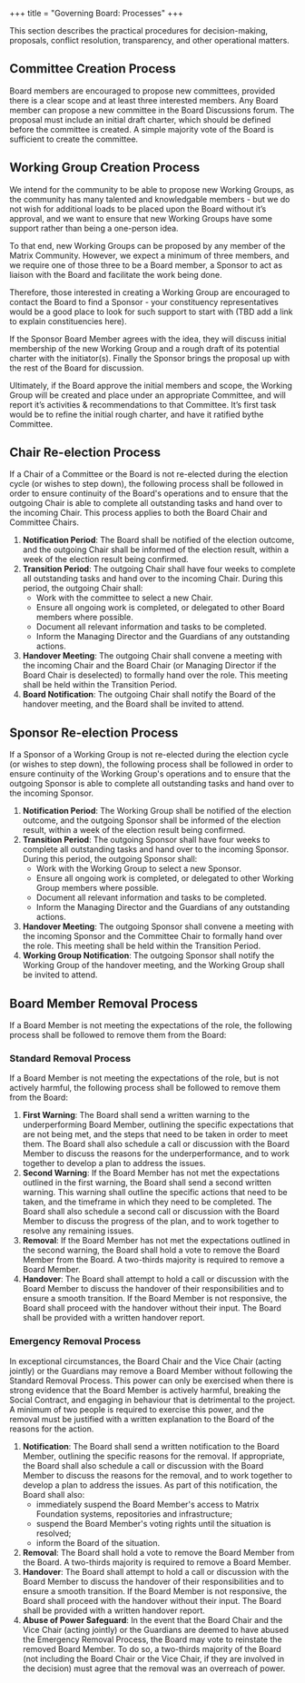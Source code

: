 +++
title = "Governing Board: Processes"
+++

This section describes the practical procedures for decision-making, proposals,
conflict resolution, transparency, and other operational matters.

## Committee Creation Process

Board members are encouraged to propose new committees, provided there is a
clear scope and at least three interested members. Any Board member can propose
a new committee in the Board Discussions forum. The proposal must include an
initial draft charter, which should be defined before the committee is created.
A simple majority vote of the Board is sufficient to create the committee.

## Working Group Creation Process

We intend for the community to be able to propose new Working Groups, as the
community has many talented and knowledgable members - but we do not wish for
additional loads to be placed upon the Board without it’s approval, and we want
to ensure that new Working Groups have some support rather than being a
one-person idea.

To that end, new Working Groups can be proposed by any member of the Matrix
Community. However, we expect a minimum of three members, and we require one of
those three to be a Board member, a Sponsor to act as liaison with the Board
and facilitate the work being done.

Therefore, those interested in creating a Working Group are encouraged to
contact the Board to find a Sponsor - your constituency representatives would
be a good place to look for such support to start with (TBD add a link to
explain constituencies here).

If the Sponsor Board Member agrees with the idea, they will discuss initial
membership of the new Working Group and a rough draft of its potential charter
with the initiator(s). Finally the Sponsor brings the proposal up with the rest
of the Board for discussion.

Ultimately, if the Board approve the initial members and scope, the Working
Group will be created and place under an appropriate Committee, and will report
it’s activities & recommendations to that Committee. It’s first task would be
to refine the initial rough charter, and have it ratified bythe Committee.

## Chair Re-election Process

If a Chair of a Committee or the Board is not re-elected during the election
cycle (or wishes to step down), the following process shall be followed in
order to ensure continuity of the Board's operations and to ensure that the
outgoing Chair is able to complete all outstanding tasks and hand over to the
incoming Chair. This process applies to both the Board Chair and Committee
Chairs.

1. **Notification Period**: The Board shall be notified of the election
   outcome, and the outgoing Chair shall be informed of the election result,
   within a week of the election result being confirmed.
2. **Transition Period**: The outgoing Chair shall have four weeks to complete
   all outstanding tasks and hand over to the incoming Chair. During this period,
   the outgoing Chair shall:
    * Work with the committee to select a new Chair.
    * Ensure all ongoing work is completed, or delegated to other Board members
      where possible.
    * Document all relevant information and tasks to be completed.
    * Inform the Managing Director and the Guardians of any outstanding
      actions.
3. **Handover Meeting**: The outgoing Chair shall convene a meeting with the
   incoming Chair and the Board Chair (or Managing Director if the Board Chair is
   deselected) to formally hand over the role. This meeting shall be held within
   the Transition Period.
4. **Board Notification**: The outgoing Chair shall notify the Board of the
   handover meeting, and the Board shall be invited to attend.

## Sponsor Re-election Process

If a Sponsor of a Working Group is not re-elected during the election cycle (or
wishes to step down), the following process shall be followed in order to
ensure continuity of the Working Group's operations and to ensure that the
outgoing Sponsor is able to complete all outstanding tasks and hand over to the
incoming Sponsor.

1. **Notification Period**: The Working Group shall be notified of the election
   outcome, and the outgoing Sponsor shall be informed of the election result,
   within a week of the election result being confirmed.
2. **Transition Period**: The outgoing Sponsor shall have four weeks to
   complete all outstanding tasks and hand over to the incoming Sponsor. During
   this period, the outgoing Sponsor shall:
    * Work with the Working Group to select a new Sponsor.
    * Ensure all ongoing work is completed, or delegated to other Working Group
      members where possible.
    * Document all relevant information and tasks to be completed.
    * Inform the Managing Director and the Guardians of any outstanding
      actions.
3. **Handover Meeting**: The outgoing Sponsor shall convene a meeting with the
   incoming Sponsor and the Committee Chair to formally hand over the role. This
   meeting shall be held within the Transition Period.
4. **Working Group Notification**: The outgoing Sponsor shall notify the
   Working Group of the handover meeting, and the Working Group shall be invited
   to attend.

## Board Member Removal Process

If a Board Member is not meeting the expectations of the role, the following
process shall be followed to remove them from the Board:

### Standard Removal Process

If a Board Member is not meeting the expectations of the role, but is not
actively harmful, the following process shall be followed to remove them from
the Board:

1. **First Warning**: The Board shall send a written warning to the
   underperforming Board Member, outlining the specific expectations that are
   not being met, and the steps that need to be taken in order to meet them. The
   Board shall also schedule a call or discussion with the Board Member to discuss
   the reasons for the underperformance, and to work together to develop a plan to
   address the issues.
2. **Second Warning**: If the Board Member has not met the expectations
   outlined in the first warning, the Board shall send a second written
   warning. This warning shall outline the specific actions that need to be taken,
   and the timeframe in which they need to be completed. The Board shall also
   schedule a second call or discussion with the Board Member to discuss the
   progress of the plan, and to work together to resolve any remaining issues.
3. **Removal**: If the Board Member has not met the expectations outlined in
   the second warning, the Board shall hold a vote to remove the Board Member
   from the Board. A two-thirds majority is required to remove a Board Member.
4. **Handover**: The Board shall attempt to hold a call or discussion with the
   Board Member to discuss the handover of their responsibilities and to ensure
   a smooth transition. If the Board Member is not responsive, the Board shall
   proceed with the handover without their input. The Board shall be provided with
   a written handover report.

### Emergency Removal Process

In exceptional circumstances, the Board Chair and the Vice Chair (acting
jointly) or the Guardians may remove a Board Member without following the
Standard Removal Process. This power can only be exercised when there is strong
evidence that the Board Member is actively harmful, breaking the Social
Contract, and engaging in behaviour that is detrimental to the project. A
minimum of two people is required to exercise this power, and the removal must
be justified with a written explanation to the Board of the reasons for the
action.

1. **Notification**: The Board shall send a written notification to the Board
   Member, outlining the specific reasons for the removal. If appropriate, the
   Board shall also schedule a call or discussion with the Board Member to discuss
   the reasons for the removal, and to work together to develop a plan to address
   the issues.  As part of this notification, the Board shall also:
   * immediately suspend the Board Member's access to Matrix Foundation
     systems, repositories and infrastructure;
   * suspend the Board Member's voting rights until the situation is resolved;
   * inform the Board of the situation.
2. **Removal**: The Board shall hold a vote to remove the Board Member from the
   Board. A two-thirds majority is required to remove a Board Member.
3. **Handover**: The Board shall attempt to hold a call or discussion with the
   Board Member to discuss the handover of their responsibilities and to ensure a
   smooth transition. If the Board Member is not responsive, the Board shall
   proceed with the handover without their input. The Board shall be provided with
   a written handover report.
4. **Abuse of Power Safeguard**: In the event that the Board Chair and the Vice
   Chair (acting jointly) or the Guardians are deemed to have abused the Emergency
   Removal Process, the Board may vote to reinstate the removed Board Member. To
   do so, a two-thirds majority of the Board (not including the Board Chair or the
   Vice Chair, if they are involved in the decision) must agree that the removal
   was an overreach of power.
